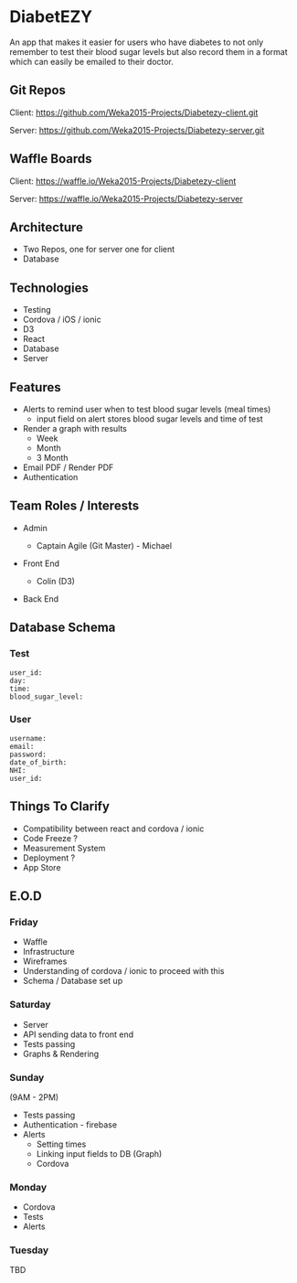 # DiabetEZY

An app that makes it easier for users who have diabetes to not only remember to test their blood sugar levels but also record them in a format which can easily be emailed to their doctor.

## Git Repos

Client: https://github.com/Weka2015-Projects/Diabetezy-client.git

Server: https://github.com/Weka2015-Projects/Diabetezy-server.git

## Waffle Boards

Client: https://waffle.io/Weka2015-Projects/Diabetezy-client

Server: https://waffle.io/Weka2015-Projects/Diabetezy-server

## Architecture

- Two Repos, one for server one for client
- Database

## Technologies

- Testing
- Cordova / iOS / ionic
- D3
- React
- Database
- Server

## Features

- Alerts to remind user when to test blood sugar levels (meal times)
    + input field on alert stores blood sugar levels and time of test
- Render a graph with results
    + Week
    + Month
    + 3 Month
- Email PDF / Render PDF
- Authentication

## Team Roles / Interests

- Admin
    + Captain Agile (Git Master) - Michael
    
- Front End
    + Colin (D3)

- Back End

## Database Schema

### Test

```
user_id:
day:
time:
blood_sugar_level:
```

### User

```
username:
email:
password:
date_of_birth:
NHI:
user_id:
```

## Things To Clarify

- Compatibility between react and cordova / ionic
- Code Freeze ?
- Measurement System
- Deployment ?
- App Store

## E.O.D

### Friday

- Waffle
- Infrastructure
- Wireframes
- Understanding of cordova / ionic to proceed with this
- Schema / Database set up

### Saturday

- Server
- API sending data to front end
- Tests passing
- Graphs & Rendering

### Sunday

(9AM - 2PM)

- Tests passing
- Authentication - firebase
- Alerts
    + Setting times
    + Linking input fields to DB (Graph)
    + Cordova

### Monday

- Cordova
- Tests
- Alerts

### Tuesday

TBD

